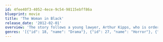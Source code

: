 ```yaml
---
id: 4fee40f3-4052-4ece-9c54-98115ebff86a
blueprint: movie
title: 'The Woman in Black'
release_date: '2012-02-01'
overview: 'The story follows a young lawyer, Arthur Kipps, who is ordered to travel to a remote village and sort out a recently deceased client’s papers. As he works alone in the client’s isolated house, Kipps begins to uncover tragic secrets, his unease growing when he glimpses a mysterious woman dressed only in black. Receiving only silence from the locals, Kipps is forced to uncover the true identity of the Woman in Black on his own, leading to a desperate race against time when he discovers her true identity.'
genres: '[{"id": 18, "name": "Drama"}, {"id": 27, "name": "Horror"}, {"id": 53, "name": "Thriller"}]'
---
```

